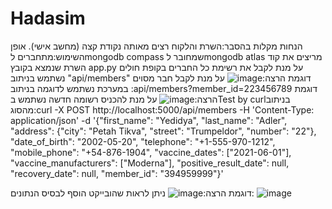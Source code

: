 # Hadasim

הנחות מקלות בהסבר:השרת והלקוח רצים מאותה נקודת קצה (מחשב אישי).
אופן השימוש:מתחברים לmongodb compass שמחובר לmongodb atlas
מריצים את קוד השרת שנמצא בקובץ app.py 
על מנת לקבל את רשימת כל החברים בקופת חולים נשתמש בניתוב "api/members"
דוגמת הרצה:![image](https://github.com/rivkaadler1/Hadasim/assets/79863410/fd4a5ce5-e8e8-420b-afb8-53379b73e783)
על מנת לקבל חבר מסוים במערכת נשתמש לדוגמה בניתוב :api/members?member_id=223456789
דוגמת הרצה:![image](https://github.com/rivkaadler1/Hadasim/assets/79863410/5e97c254-c56b-4f77-a2cf-e7d55dd68bb0)
על מנת להכניס רשומה חדשה נשתמש בTest by curlבניתוב מהסוג:curl -X POST http://localhost:5000/api/members -H 'Content-Type: application/json' -d '{"first_name": "Yedidya", "last_name": 
"Adler", "address": {"city": "Petah Tikva", "street": "Trumpeldor", "number": "22"}, "date_of_birth": "2002-05-20", 
"telephone": "+1-555-970-1212", "mobile_phone": "+54-876-1904", "vaccine_dates": ["2021-06-01"], "vaccine_manufacturers": ["Moderna"], "positive_result_date": null, 
"recovery_date": null, "member_id": "394959999"}' 
 
דוגמת הרצה:![image](https://github.com/rivkaadler1/Hadasim/assets/79863410/af72357d-2722-4d85-839d-bcdbd4b016d1)
ניתן לראות שהובייקט הוסף לבסיס הנתונים:
![image](https://github.com/rivkaadler1/Hadasim/assets/79863410/28b6146c-1cc6-4949-8610-ea302bca9120)
